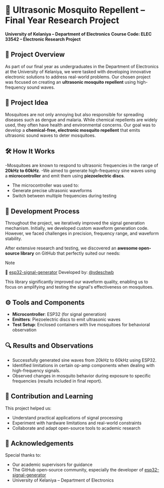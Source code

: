 # 🦟 Ultrasonic Mosquito Repellent – Final Year Research Project

**University of Kelaniya – Department of Electronics**
**Course Code: ELEC 33542 – Electronic Research Project**

## 📘 Project Overview
As part of our final year as undergraduates in the Department of Electronics at the University of Kelaniya, we were tasked with developing innovative electronic solutions to address real-world problems. Our chosen project was focused on creating an **ultrasonic mosquito repellent** using high-frequency sound waves.

## 🧠 Project Idea
Mosquitoes are not only annoying but also responsible for spreading diseases such as dengue and malaria. While chemical repellents are widely used, they often have health and environmental concerns. Our goal was to develop a **chemical-free, electronic mosquito repellent** that emits ultrasonic sound waves to deter mosquitoes.

## 🛠️ How It Works
-Mosquitoes are known to respond to ultrasonic frequencies in the range of **20kHz to 60kHz**.
-We aimed to generate high-frequency sine waves using a **microcontroller** and emit them using **piezoelectric discs**.
- The microcontroller was used to:
- Generate precise ultrasonic waveforms
- Switch between multiple frequencies during testing

## 🧪 Development Process
Throughout the project, we iteratively improved the signal generation mechanism. Initially, we developed custom waveform generation code. However, we faced challenges in precision, frequency range, and waveform stability.

After extensive research and testing, we discovered an **awesome open-source library** on GitHub that perfectly suited our needs:

> [!NOTE]
> 🔗 [esp32-signal-generator](https://github.com/vdeschwb/esp32-signal-generator)
> Developed by: [@vdeschwb](https://github.com/vdeschwb)

This library significantly improved our waveform quality, enabling us to focus on amplifying and testing the signal's effectiveness on mosquitoes.

## ⚙️ Tools and Components

- **Microcontroller**: ESP32 (for signal generation)
- **Emitters**: Piezoelectric discs to emit ultrasonic waves
- **Test Setup**: Enclosed containers with live mosquitoes for behavioral observation

## 🔍 Results and Observations

- Successfully generated sine waves from 20kHz to 60kHz using ESP32.
- Identified limitations in certain op-amp components when dealing with high-frequency signals.
- Observed changes in mosquito behavior during exposure to specific frequencies (results included in final report).

## 📄 Contribution and Learning
This project helped us:
- Understand practical applications of signal processing
- Experiment with hardware limitations and real-world constraints
- Collaborate and adapt open-source tools to academic research

## 🤝 Acknowledgements
Special thanks to:
- Our academic supervisors for guidance
- The GitHub open-source community, especially the developer of [esp32-signal-generator](https://github.com/vdeschwb)
- University of Kelaniya – Department of Electronics
